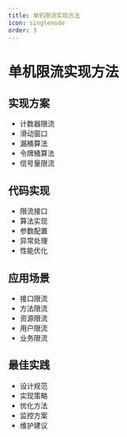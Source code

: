 ```yaml
---
title: 单机限流实现方法
icon: singlenode
order: 3
---
```


# 单机限流实现方法

## 实现方案
- 计数器限流
- 滑动窗口
- 漏桶算法
- 令牌桶算法
- 信号量限流

## 代码实现
- 限流接口
- 算法实现
- 参数配置
- 异常处理
- 性能优化

## 应用场景
- 接口限流
- 方法限流
- 资源限流
- 用户限流
- 业务限流

## 最佳实践
- 设计规范
- 实现策略
- 优化方法
- 监控方案
- 维护建议
